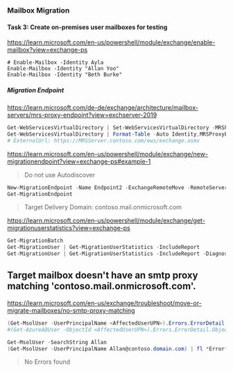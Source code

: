 

### Mailbox Migration
#### Task 3: Create on-premises user mailboxes for testing

https://learn.microsoft.com/en-us/powershell/module/exchange/enable-mailbox?view=exchange-ps

```
# Enable-Mailbox -Identity Ayla
Enable-Mailbox -Identity "Allan Yoo"
Enable-Mailbox -Identity "Beth Burke"
```


##### Migration Endpoint

https://learn.microsoft.com/de-de/exchange/architecture/mailbox-servers/mrs-proxy-endpoint?view=exchserver-2019

````powershell
Get-WebServicesVirtualDirectory | Set-WebServicesVirtualDirectory -MRSProxyEnabled $true
Get-WebServicesVirtualDirectory | Format-Table -Auto Identity,MRSProxyEnabled,*Url*
# ExternalUrl: https://MRSServer.contoso.com/ews/exchange.asmx
````

https://learn.microsoft.com/en-us/powershell/module/exchange/new-migrationendpoint?view=exchange-ps#example-1
> Do not use Autodiscover

````powershell
New-MigrationEndpoint -Name Endpoint2 -ExchangeRemoteMove -RemoteServer MRSServer.contoso.com -Credentials (Get-Credential Contoso.com\Administrator)
Get-MigrationEndpoint
````
> Target Delivery Domain: contoso.mail.onmicrosoft.com


https://learn.microsoft.com/en-us/powershell/module/exchange/get-migrationuserstatistics?view=exchange-ps

````powershell
Get-MigrationBatch
Get-MigrationUser | Get-MigrationUserStatistics -IncludeReport
Get-MigrationUser | Get-MigrationUserStatistics -IncludeReport -DiagnosticInfo "" | fl *Diag*
````


## Target mailbox doesn't have an smtp proxy matching 'contoso.mail.onmicrosoft.com'.

https://learn.microsoft.com/en-us/exchange/troubleshoot/move-or-migrate-mailboxes/no-smtp-proxy-matching

````powershell
(Get-MsolUser -UserPrincipalName <AffectedUserUPN>).Errors.ErrorDetail.ObjectErrors.ErrorRecord.ErrorDescription
#(Get-AzureADUser -ObjectId <AffectedUserUPN>).Errors.ErrorDetail.ObjectErrors.ErrorRecord.ErrorDescription

Get-MsolUser -SearchString Allan
(Get-MsolUser -UserPrincipalName Allan@contoso.domain.com) | fl *Error*
````
> No Errors found
